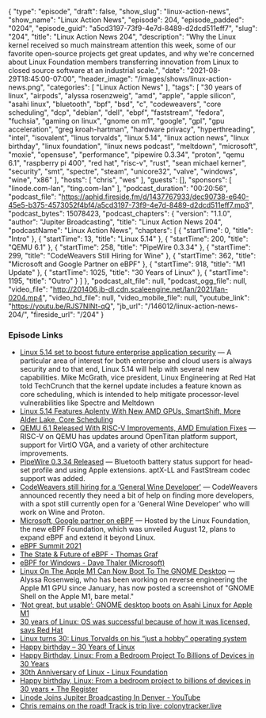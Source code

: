 {
  "type": "episode",
  "draft": false,
  "show_slug": "linux-action-news",
  "show_name": "Linux Action News",
  "episode": 204,
  "episode_padded": "0204",
  "episode_guid": "a5cd3197-73f9-4e7d-8489-d2dcd511eff7",
  "slug": "204",
  "title": "Linux Action News 204",
  "description": "Why the Linux kernel received so much mainstream attention this week, some of our favorite open-source projects get great updates, and why we're concerned about Linux Foundation members transferring innovation from Linux to closed source software at an industrial scale.",
  "date": "2021-08-29T18:45:00-07:00",
  "header_image": "/images/shows/linux-action-news.png",
  "categories": [
    "Linux Action News"
  ],
  "tags": [
    "30 years of linux",
    "airpods",
    "alyssa rosenzweig",
    "amd",
    "apple",
    "apple silicon",
    "asahi linux",
    "bluetooth",
    "bpf",
    "bsd",
    "c",
    "codeweavers",
    "core scheduling",
    "dcp",
    "debian",
    "dell",
    "ebpf",
    "faststream",
    "fedora",
    "fuchsia",
    "gaming on linux",
    "gnome on m1",
    "google",
    "gpl",
    "gpu acceleration",
    "greg kroah-hartman",
    "hardware privacy",
    "hyperthreading",
    "intel",
    "isovalent",
    "linus torvalds",
    "linux 5.14",
    "linux action news",
    "linux birthday",
    "linux foundation",
    "linux news podcast",
    "meltdown",
    "microsoft",
    "moxie",
    "opensuse",
    "performance",
    "pipewire 0.3.34",
    "proton",
    "qemu 6.1",
    "raspberry pi 400",
    "red hat",
    "risc-v",
    "rust",
    "sean michael kerner",
    "security",
    "smt",
    "spectre",
    "steam",
    "unicore32",
    "valve",
    "windows",
    "wine",
    "x86"
  ],
  "hosts": [
    "chris",
    "wes"
  ],
  "guests": [],
  "sponsors": [
    "linode.com-lan",
    "ting.com-lan"
  ],
  "podcast_duration": "00:20:56",
  "podcast_file": "https://aphid.fireside.fm/d/1437767933/dec90738-e640-45e5-b375-4573052f4bf4/a5cd3197-73f9-4e7d-8489-d2dcd511eff7.mp3",
  "podcast_bytes": 15078423,
  "podcast_chapters": {
    "version": "1.1.0",
    "author": "Jupiter Broadcasting",
    "title": "Linux Action News 204",
    "podcastName": "Linux Action News",
    "chapters": [
      {
        "startTime": 0,
        "title": "Intro"
      },
      {
        "startTime": 13,
        "title": "Linux 5.14"
      },
      {
        "startTime": 200,
        "title": "QEMU 6.1"
      },
      {
        "startTime": 258,
        "title": "PipeWire 0.3.34"
      },
      {
        "startTime": 299,
        "title": "CodeWeavers Still Hiring for Wine"
      },
      {
        "startTime": 362,
        "title": "Microsoft and Google Partner on eBPF"
      },
      {
        "startTime": 918,
        "title": "M1 Update"
      },
      {
        "startTime": 1025,
        "title": "30 Years of Linux"
      },
      {
        "startTime": 1195,
        "title": "Outro"
      }
    ]
  },
  "podcast_alt_file": null,
  "podcast_ogg_file": null,
  "video_file": "http://201406.jb-dl.cdn.scaleengine.net/lan/2021/lan-0204.mp4",
  "video_hd_file": null,
  "video_mobile_file": null,
  "youtube_link": "https://youtu.be/RJS7NINt-qQ",
  "jb_url": "/146012/linux-action-news-204/",
  "fireside_url": "/204"
}


### Episode Links

  * [Linux 5.14 set to boost future enterprise application security](https://techcrunch.com/2021/08/27/linux-5-14-set-to-boost-future-enterprise-application-security/ "Linux 5.14 set to boost future enterprise application security") — A particular area of interest for both enterprise and cloud users is always security and to that end, Linux 5.14 will help with several new capabilities. Mike McGrath, vice president, Linux Engineering at Red Hat told TechCrunch that the kernel update includes a feature known as core scheduling, which is intended to help mitigate processor-level vulnerabilities like Spectre and Meltdown
  * [Linux 5.14 Features Aplenty With New AMD GPUs, SmartShift, More Alder Lake, Core Scheduling](https://www.phoronix.com/scan.php?page=news_item&px=Linux-5.14-Features "Linux 5.14 Features Aplenty With New AMD GPUs, SmartShift, More Alder Lake, Core Scheduling")
  * [QEMU 6.1 Released With RISC-V Improvements, AMD Emulation Fixes](https://www.phoronix.com/scan.php?page=news_item&px=QEMU-6.1-Released "QEMU 6.1 Released With RISC-V Improvements, AMD Emulation Fixes") — RISC-V on QEMU has updates around OpenTitan platform support, support for VirtIO VGA, and a variety of other architecture improvements. 
  * [PipeWire 0.3.34 Released](https://gitlab.freedesktop.org/pipewire/pipewire/-/releases/0.3.34 "PipeWire 0.3.34 Released") — Bluetooth battery status support for head-set profile and using Apple extensions. aptX-LL and FastStream codec support was added. 
  * [CodeWeavers still hiring for a ‘General Wine Developer'](https://www.gamingonlinux.com/2021/08/codeweavers-still-hiring-for-a-general-wine-developer-to-work-on-wine-and-proton "CodeWeavers still hiring for a ‘General Wine Developer'") — CodeWeavers announced recently they need a bit of help on finding more developers, with a spot still currently open for a 'General Wine Developer' who will work on Wine and Proton.
  * [Microsoft, Google partner on eBPF](https://www.reseller.co.nz/article/690758/microsoft-google-partner-ebpf/ "Microsoft, Google partner on eBPF") — Hosted by the Linux Foundation, the new eBPF Foundation, which was unveiled August 12, plans to expand eBPF and extend it beyond Linux.
  * [eBPF Summit 2021](https://ebpf.io/summit-2021/ "eBPF Summit 2021")
  * [The State & Future of eBPF - Thomas Graf](https://www.youtube.com/watch?v=Kp3PHPuFkaA&t=528s "The State & Future of eBPF - Thomas Graf")
  * [eBPF for Windows - Dave Thaler (Microsoft)](https://www.youtube.com/watch?v=Kp3PHPuFkaA&t=12463s "eBPF for Windows - Dave Thaler \(Microsoft\)")
  * [Linux On The Apple M1 Can Now Boot To The GNOME Desktop](https://www.phoronix.com/scan.php?page=news_item&px=Linux-Apple-M1-Boots-GNOME "Linux On The Apple M1 Can Now Boot To The GNOME Desktop") — Alyssa Rosenweig, who has been working on reverse engineering the Apple M1 GPU since January, has now posted a screenshot of "GNOME Shell on the Apple M1, bare metal."
  * [‘Not great, but usable’: GNOME desktop boots on Asahi Linux for Apple M1](https://www.theregister.com/2021/08/23/gnome_asahi_linux/ "‘Not great, but usable’: GNOME desktop boots on Asahi Linux for Apple M1")
  * [30 years of Linux: OS was successful because of how it was licensed, says Red Hat](https://www.theregister.com/2021/08/25/30_years_of_linux_red_hat/ "30 years of Linux: OS was successful because of how it was licensed, says Red Hat")
  * [Linux turns 30: ​Linus Torvalds on his “just a hobby” operating system](https://www.zdnet.com/article/linus-torvalds-on-linuxs-30th-birthday/ "Linux turns 30: ​Linus Torvalds on his “just a hobby” operating system")
  * [Happy birthday – 30 Years of Linux](https://ubuntu.com/blog/happy-birthday-30-years-of-linux "Happy birthday – 30 Years of Linux")
  * [Happy Birthday, Linux: From a Bedroom Project To Billions of Devices in 30 Years](https://linux.slashdot.org/story/21/08/25/1751220/happy-birthday-linux-from-a-bedroom-project-to-billions-of-devices-in-30-years "Happy Birthday, Linux: From a Bedroom Project To Billions of Devices in 30 Years")
  * [30th Anniversary of Linux - Linux Foundation](https://linuxfoundation.org/linux30th/ "30th Anniversary of Linux - Linux Foundation")
  * [Happy birthday, Linux: From a bedroom project to billions of devices in 30 years • The Register](https://www.theregister.com/2021/08/25/linux_kernel_30_years_old/ "Happy birthday, Linux: From a bedroom project to billions of devices in 30 years • The Register")
  * [Linode Joins Jupiter Broadcasting In Denver - YouTube](https://www.youtube.com/watch?v=nT-jJcuB4MA "Linode Joins Jupiter Broadcasting In Denver - YouTube")
  * [Chris remains on the road! Track is trip live: colonytracker.live](http://colonytracker.live/ "Chris remains on the road! Track is trip live: colonytracker.live")



